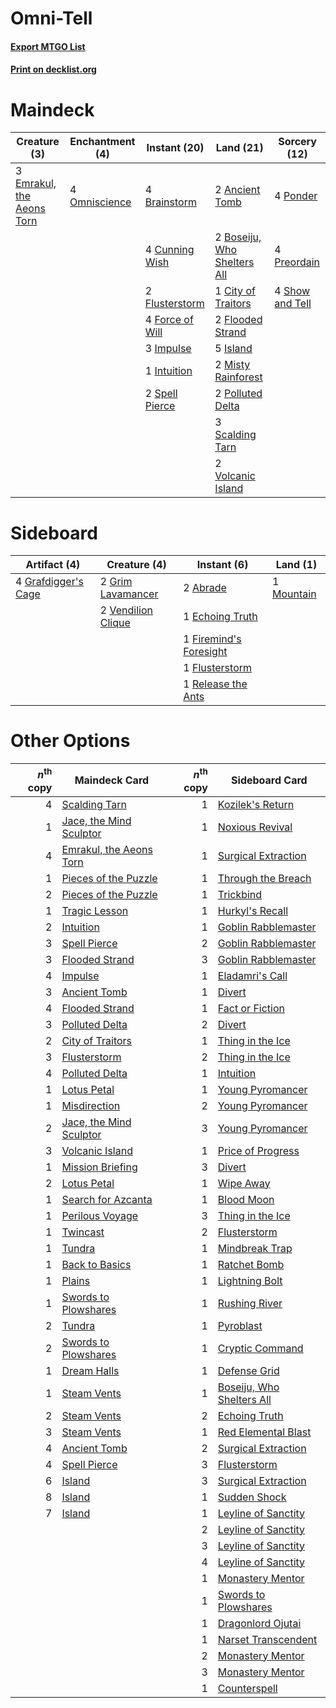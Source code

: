 # Omni-Tell

#### [Export MTGO List](../collection/Omni-Tell/Omni-Tell.txt)
#### [Print on decklist.org](http://decklist.org/?deckmain=2%09Ancient%20Tomb%0A2%09Boseiju,%20Who%20Shelters%20All%0A4%09Brainstorm%0A1%09City%20of%20Traitors%0A4%09Cunning%20Wish%0A3%09Emrakul,%20the%20Aeons%20Torn%0A2%09Flooded%20Strand%0A2%09Flusterstorm%0A4%09Force%20of%20Will%0A3%09Impulse%0A1%09Intuition%0A5%09Island%0A2%09Misty%20Rainforest%0A4%09Omniscience%0A2%09Polluted%20Delta%0A4%09Ponder%0A4%09Preordain%0A3%09Scalding%20Tarn%0A4%09Show%20and%20Tell%0A2%09Spell%20Pierce%0A2%09Volcanic%20Island&deckside=2%09Abrade%0A1%09Echoing%20Truth%0A1%09Firemind's%20Foresight%0A1%09Flusterstorm%0A4%09Grafdigger's%20Cage%0A2%09Grim%20Lavamancer%0A1%09Mountain%0A1%09Release%20the%20Ants%0A2%09Vendilion%20Clique)
# Maindeck

|                                            Creature (3)                                            |                                    Enchantment (4)                                     |                                       Instant (20)                                       |                                              Land (21)                                               |                                       Sorcery (12)                                       |
|----------------------------------------------------------------------------------------------------|----------------------------------------------------------------------------------------|------------------------------------------------------------------------------------------|------------------------------------------------------------------------------------------------------|------------------------------------------------------------------------------------------|
|3 [Emrakul, the Aeons Torn](http://gatherer.wizards.com/Pages/Card/Details.aspx?multiverseid=397905)|4 [Omniscience](http://gatherer.wizards.com/Pages/Card/Details.aspx?multiverseid=430669)|4 [Brainstorm](http://gatherer.wizards.com/Pages/Card/Details.aspx?multiverseid=382871)   |2 [Ancient Tomb](http://gatherer.wizards.com/Pages/Card/Details.aspx?multiverseid=382842)             |4 [Ponder](http://gatherer.wizards.com/Pages/Card/Details.aspx?multiverseid=451051)       |
|                                                                                                    |                                                                                        |4 [Cunning Wish](http://gatherer.wizards.com/Pages/Card/Details.aspx?multiverseid=34400)  |2 [Boseiju, Who Shelters All](http://gatherer.wizards.com/Pages/Card/Details.aspx?multiverseid=291507)|4 [Preordain](http://gatherer.wizards.com/Pages/Card/Details.aspx?multiverseid=265979)    |
|                                                                                                    |                                                                                        |2 [Flusterstorm](http://gatherer.wizards.com/Pages/Card/Details.aspx?multiverseid=382942) |1 [City of Traitors](http://gatherer.wizards.com/Pages/Card/Details.aspx?multiverseid=397543)         |4 [Show and Tell](http://gatherer.wizards.com/Pages/Card/Details.aspx?multiverseid=416878)|
|                                                                                                    |                                                                                        |4 [Force of Will](http://gatherer.wizards.com/Pages/Card/Details.aspx?multiverseid=382943)|2 [Flooded Strand](http://gatherer.wizards.com/Pages/Card/Details.aspx?multiverseid=405098)           |                                                                                          |
|                                                                                                    |                                                                                        |3 [Impulse](http://gatherer.wizards.com/Pages/Card/Details.aspx?multiverseid=373330)      |5 [Island](http://gatherer.wizards.com/Pages/Card/Details.aspx?multiverseid=439602)                   |                                                                                          |
|                                                                                                    |                                                                                        |1 [Intuition](http://gatherer.wizards.com/Pages/Card/Details.aspx?multiverseid=397633)    |2 [Misty Rainforest](http://gatherer.wizards.com/Pages/Card/Details.aspx?multiverseid=426065)         |                                                                                          |
|                                                                                                    |                                                                                        |2 [Spell Pierce](http://gatherer.wizards.com/Pages/Card/Details.aspx?multiverseid=425876) |2 [Polluted Delta](http://gatherer.wizards.com/Pages/Card/Details.aspx?multiverseid=405104)           |                                                                                          |
|                                                                                                    |                                                                                        |                                                                                          |3 [Scalding Tarn](http://gatherer.wizards.com/Pages/Card/Details.aspx?multiverseid=426069)            |                                                                                          |
|                                                                                                    |                                                                                        |                                                                                          |2 [Volcanic Island](http://gatherer.wizards.com/Pages/Card/Details.aspx?multiverseid=383147)          |                                                                                          |


# Sideboard

|                                         Artifact (4)                                         |                                        Creature (4)                                         |                                           Instant (6)                                           |                                      Land (1)                                       |
|----------------------------------------------------------------------------------------------|---------------------------------------------------------------------------------------------|-------------------------------------------------------------------------------------------------|-------------------------------------------------------------------------------------|
|4 [Grafdigger's Cage](http://gatherer.wizards.com/Pages/Card/Details.aspx?multiverseid=426046)|2 [Grim Lavamancer](http://gatherer.wizards.com/Pages/Card/Details.aspx?multiverseid=234706) |2 [Abrade](http://gatherer.wizards.com/Pages/Card/Details.aspx?multiverseid=430772)              |1 [Mountain](http://gatherer.wizards.com/Pages/Card/Details.aspx?multiverseid=439604)|
|                                                                                              |2 [Vendilion Clique](http://gatherer.wizards.com/Pages/Card/Details.aspx?multiverseid=370390)|1 [Echoing Truth](http://gatherer.wizards.com/Pages/Card/Details.aspx?multiverseid=370394)       |                                                                                     |
|                                                                                              |                                                                                             |1 [Firemind's Foresight](http://gatherer.wizards.com/Pages/Card/Details.aspx?multiverseid=426593)|                                                                                     |
|                                                                                              |                                                                                             |1 [Flusterstorm](http://gatherer.wizards.com/Pages/Card/Details.aspx?multiverseid=382942)        |                                                                                     |
|                                                                                              |                                                                                             |1 [Release the Ants](http://gatherer.wizards.com/Pages/Card/Details.aspx?multiverseid=152619)    |                                                                                     |


# Other Options

|*n*<sup>th</sup> copy|                                          Maindeck Card                                           |*n*<sup>th</sup> copy|                                           Sideboard Card                                           |
|--------------------:|--------------------------------------------------------------------------------------------------|--------------------:|----------------------------------------------------------------------------------------------------|
|                    4|[Scalding Tarn](http://gatherer.wizards.com/Pages/Card/Details.aspx?multiverseid=426069)          |                    1|[Kozilek's Return](http://gatherer.wizards.com/Pages/Card/Details.aspx?multiverseid=407608)         |
|                    1|[Jace, the Mind Sculptor](http://gatherer.wizards.com/Pages/Card/Details.aspx?multiverseid=382979)|                    1|[Noxious Revival](http://gatherer.wizards.com/Pages/Card/Details.aspx?multiverseid=230067)          |
|                    4|[Emrakul, the Aeons Torn](http://gatherer.wizards.com/Pages/Card/Details.aspx?multiverseid=397905)|                    1|[Surgical Extraction](http://gatherer.wizards.com/Pages/Card/Details.aspx?multiverseid=397706)      |
|                    1|[Pieces of the Puzzle](http://gatherer.wizards.com/Pages/Card/Details.aspx?multiverseid=409821)   |                    1|[Through the Breach](http://gatherer.wizards.com/Pages/Card/Details.aspx?multiverseid=430684)       |
|                    2|[Pieces of the Puzzle](http://gatherer.wizards.com/Pages/Card/Details.aspx?multiverseid=409821)   |                    1|[Trickbind](http://gatherer.wizards.com/Pages/Card/Details.aspx?multiverseid=110499)                |
|                    1|[Tragic Lesson](http://gatherer.wizards.com/Pages/Card/Details.aspx?multiverseid=430740)          |                    1|[Hurkyl's Recall](http://gatherer.wizards.com/Pages/Card/Details.aspx?multiverseid=397868)          |
|                    2|[Intuition](http://gatherer.wizards.com/Pages/Card/Details.aspx?multiverseid=397633)              |                    1|[Goblin Rabblemaster](http://gatherer.wizards.com/Pages/Card/Details.aspx?multiverseid=438486)      |
|                    3|[Spell Pierce](http://gatherer.wizards.com/Pages/Card/Details.aspx?multiverseid=425876)           |                    2|[Goblin Rabblemaster](http://gatherer.wizards.com/Pages/Card/Details.aspx?multiverseid=438486)      |
|                    3|[Flooded Strand](http://gatherer.wizards.com/Pages/Card/Details.aspx?multiverseid=405098)         |                    3|[Goblin Rabblemaster](http://gatherer.wizards.com/Pages/Card/Details.aspx?multiverseid=438486)      |
|                    4|[Impulse](http://gatherer.wizards.com/Pages/Card/Details.aspx?multiverseid=373330)                |                    1|[Eladamri's Call](http://gatherer.wizards.com/Pages/Card/Details.aspx?multiverseid=442192)          |
|                    3|[Ancient Tomb](http://gatherer.wizards.com/Pages/Card/Details.aspx?multiverseid=382842)           |                    1|[Divert](http://gatherer.wizards.com/Pages/Card/Details.aspx?multiverseid=429872)                   |
|                    4|[Flooded Strand](http://gatherer.wizards.com/Pages/Card/Details.aspx?multiverseid=405098)         |                    1|[Fact or Fiction](http://gatherer.wizards.com/Pages/Card/Details.aspx?multiverseid=382930)          |
|                    3|[Polluted Delta](http://gatherer.wizards.com/Pages/Card/Details.aspx?multiverseid=405104)         |                    2|[Divert](http://gatherer.wizards.com/Pages/Card/Details.aspx?multiverseid=429872)                   |
|                    2|[City of Traitors](http://gatherer.wizards.com/Pages/Card/Details.aspx?multiverseid=397543)       |                    1|[Thing in the Ice](http://gatherer.wizards.com/Pages/Card/Details.aspx?multiverseid=409836)         |
|                    3|[Flusterstorm](http://gatherer.wizards.com/Pages/Card/Details.aspx?multiverseid=382942)           |                    2|[Thing in the Ice](http://gatherer.wizards.com/Pages/Card/Details.aspx?multiverseid=409836)         |
|                    4|[Polluted Delta](http://gatherer.wizards.com/Pages/Card/Details.aspx?multiverseid=405104)         |                    1|[Intuition](http://gatherer.wizards.com/Pages/Card/Details.aspx?multiverseid=397633)                |
|                    1|[Lotus Petal](http://gatherer.wizards.com/Pages/Card/Details.aspx?multiverseid=420602)            |                    1|[Young Pyromancer](http://gatherer.wizards.com/Pages/Card/Details.aspx?multiverseid=413697)         |
|                    1|[Misdirection](http://gatherer.wizards.com/Pages/Card/Details.aspx?multiverseid=438455)           |                    2|[Young Pyromancer](http://gatherer.wizards.com/Pages/Card/Details.aspx?multiverseid=413697)         |
|                    2|[Jace, the Mind Sculptor](http://gatherer.wizards.com/Pages/Card/Details.aspx?multiverseid=382979)|                    3|[Young Pyromancer](http://gatherer.wizards.com/Pages/Card/Details.aspx?multiverseid=413697)         |
|                    3|[Volcanic Island](http://gatherer.wizards.com/Pages/Card/Details.aspx?multiverseid=383147)        |                    1|[Price of Progress](http://gatherer.wizards.com/Pages/Card/Details.aspx?multiverseid=234714)        |
|                    1|[Mission Briefing](http://gatherer.wizards.com/Pages/Card/Details.aspx?multiverseid=452794)       |                    3|[Divert](http://gatherer.wizards.com/Pages/Card/Details.aspx?multiverseid=429872)                   |
|                    2|[Lotus Petal](http://gatherer.wizards.com/Pages/Card/Details.aspx?multiverseid=420602)            |                    1|[Wipe Away](http://gatherer.wizards.com/Pages/Card/Details.aspx?multiverseid=118911)                |
|                    1|[Search for Azcanta](http://gatherer.wizards.com/Pages/Card/Details.aspx?multiverseid=435226)     |                    1|[Blood Moon](http://gatherer.wizards.com/Pages/Card/Details.aspx?multiverseid=370419)               |
|                    1|[Perilous Voyage](http://gatherer.wizards.com/Pages/Card/Details.aspx?multiverseid=435219)        |                    3|[Thing in the Ice](http://gatherer.wizards.com/Pages/Card/Details.aspx?multiverseid=409836)         |
|                    1|[Twincast](http://gatherer.wizards.com/Pages/Card/Details.aspx?multiverseid=80412)                |                    2|[Flusterstorm](http://gatherer.wizards.com/Pages/Card/Details.aspx?multiverseid=382942)             |
|                    1|[Tundra](http://gatherer.wizards.com/Pages/Card/Details.aspx?multiverseid=383139)                 |                    1|[Mindbreak Trap](http://gatherer.wizards.com/Pages/Card/Details.aspx?multiverseid=197532)           |
|                    1|[Back to Basics](http://gatherer.wizards.com/Pages/Card/Details.aspx?multiverseid=5711)           |                    1|[Ratchet Bomb](http://gatherer.wizards.com/Pages/Card/Details.aspx?multiverseid=205482)             |
|                    1|[Plains](http://gatherer.wizards.com/Pages/Card/Details.aspx?multiverseid=439601)                 |                    1|[Lightning Bolt](http://gatherer.wizards.com/Pages/Card/Details.aspx?multiverseid=234704)           |
|                    1|[Swords to Plowshares](http://gatherer.wizards.com/Pages/Card/Details.aspx?multiverseid=383119)   |                    1|[Rushing River](http://gatherer.wizards.com/Pages/Card/Details.aspx?multiverseid=25942)             |
|                    2|[Tundra](http://gatherer.wizards.com/Pages/Card/Details.aspx?multiverseid=383139)                 |                    1|[Pyroblast](http://gatherer.wizards.com/Pages/Card/Details.aspx?multiverseid=159243)                |
|                    2|[Swords to Plowshares](http://gatherer.wizards.com/Pages/Card/Details.aspx?multiverseid=383119)   |                    1|[Cryptic Command](http://gatherer.wizards.com/Pages/Card/Details.aspx?multiverseid=370439)          |
|                    1|[Dream Halls](http://gatherer.wizards.com/Pages/Card/Details.aspx?multiverseid=397553)            |                    1|[Defense Grid](http://gatherer.wizards.com/Pages/Card/Details.aspx?multiverseid=425805)             |
|                    1|[Steam Vents](http://gatherer.wizards.com/Pages/Card/Details.aspx?multiverseid=405109)            |                    1|[Boseiju, Who Shelters All](http://gatherer.wizards.com/Pages/Card/Details.aspx?multiverseid=291507)|
|                    2|[Steam Vents](http://gatherer.wizards.com/Pages/Card/Details.aspx?multiverseid=405109)            |                    2|[Echoing Truth](http://gatherer.wizards.com/Pages/Card/Details.aspx?multiverseid=370394)            |
|                    3|[Steam Vents](http://gatherer.wizards.com/Pages/Card/Details.aspx?multiverseid=405109)            |                    1|[Red Elemental Blast](http://gatherer.wizards.com/Pages/Card/Details.aspx?multiverseid=202447)      |
|                    4|[Ancient Tomb](http://gatherer.wizards.com/Pages/Card/Details.aspx?multiverseid=382842)           |                    2|[Surgical Extraction](http://gatherer.wizards.com/Pages/Card/Details.aspx?multiverseid=397706)      |
|                    4|[Spell Pierce](http://gatherer.wizards.com/Pages/Card/Details.aspx?multiverseid=425876)           |                    3|[Flusterstorm](http://gatherer.wizards.com/Pages/Card/Details.aspx?multiverseid=382942)             |
|                    6|[Island](http://gatherer.wizards.com/Pages/Card/Details.aspx?multiverseid=439602)                 |                    3|[Surgical Extraction](http://gatherer.wizards.com/Pages/Card/Details.aspx?multiverseid=397706)      |
|                    8|[Island](http://gatherer.wizards.com/Pages/Card/Details.aspx?multiverseid=439602)                 |                    1|[Sudden Shock](http://gatherer.wizards.com/Pages/Card/Details.aspx?multiverseid=370388)             |
|                    7|[Island](http://gatherer.wizards.com/Pages/Card/Details.aspx?multiverseid=439602)                 |                    1|[Leyline of Sanctity](http://gatherer.wizards.com/Pages/Card/Details.aspx?multiverseid=397677)      |
|                     |                                                                                                  |                    2|[Leyline of Sanctity](http://gatherer.wizards.com/Pages/Card/Details.aspx?multiverseid=397677)      |
|                     |                                                                                                  |                    3|[Leyline of Sanctity](http://gatherer.wizards.com/Pages/Card/Details.aspx?multiverseid=397677)      |
|                     |                                                                                                  |                    4|[Leyline of Sanctity](http://gatherer.wizards.com/Pages/Card/Details.aspx?multiverseid=397677)      |
|                     |                                                                                                  |                    1|[Monastery Mentor](http://gatherer.wizards.com/Pages/Card/Details.aspx?multiverseid=391883)         |
|                     |                                                                                                  |                    1|[Swords to Plowshares](http://gatherer.wizards.com/Pages/Card/Details.aspx?multiverseid=383119)     |
|                     |                                                                                                  |                    1|[Dragonlord Ojutai](http://gatherer.wizards.com/Pages/Card/Details.aspx?multiverseid=394549)        |
|                     |                                                                                                  |                    1|[Narset Transcendent](http://gatherer.wizards.com/Pages/Card/Details.aspx?multiverseid=394633)      |
|                     |                                                                                                  |                    2|[Monastery Mentor](http://gatherer.wizards.com/Pages/Card/Details.aspx?multiverseid=391883)         |
|                     |                                                                                                  |                    3|[Monastery Mentor](http://gatherer.wizards.com/Pages/Card/Details.aspx?multiverseid=391883)         |
|                     |                                                                                                  |                    1|[Counterspell](http://gatherer.wizards.com/Pages/Card/Details.aspx?multiverseid=382897)             |

